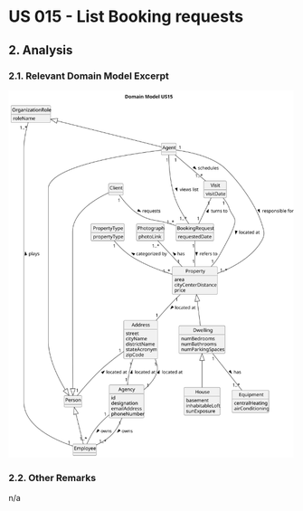 # US 015 - List Booking requests

## 2. Analysis

### 2.1. Relevant Domain Model Excerpt 

![Domain Model](svg/us015-domain-model.svg)

### 2.2. Other Remarks

n/a